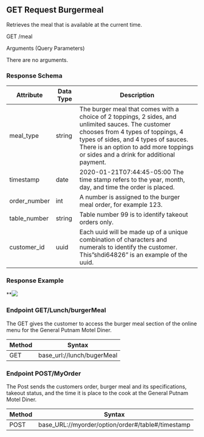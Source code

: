 ## GET Request Burgermeal

Retrieves the meal that is available at the current time.  

GET /meal  

Arguments (Query Parameters)  

There are no arguments.  

### Response Schema
| Attribute | Data Type | Description |
| --- | --- | --- |
| meal_type | string | The burger meal that comes with a choice of 2 toppings, 2 sides, and unlimited sauces. The customer chooses from 4 types of toppings, 4 types of sides, and 4 types of sauces. There is an option to add more toppings or sides and a drink for additional payment. |
| timestamp | date | 2020-01-21T07:44:45-05:00 The time stamp refers to the year, month, day, and time the order is placed.|
| order_number | int | A number is assigned to the burger meal order, for example 123. |
| table_number | string | Table number 99 is to identify takeout orders only. |
| customer_id | uuid | Each uuid will be made up of a unique combination of characters and numerals to identify the customer. This”shdi64826” is an example of the uuid. |

### Response Example 
**![](https://lh3.googleusercontent.com/gLjo0AJRke9kKl2zCk9bjv-hMqxNr6WGDdUu6VJ2TU5ZcHiEnbm0Cbr5NtAY_iZ5TGeh5nyGZa4AMhGyG5zKAvASacjy2KjG82NADpE8FQrk4LbXrwuZFpJ9V6asoY_Me-2cXB8)

### Endpoint GET/Lunch/burgerMeal

The GET gives the customer to access the burger meal section of the online menu for the General Putnam Motel Diner.  

| Method | Syntax |
| --- | --- |
| GET | base_url://lunch/bugerMeal |

### Endpoint POST/MyOrder
The Post sends the customers order, burger meal and its specifications, takeout status, and the time it is place to the cook at the General Putnam Motel Diner.  

|  Method | Syntax |
| --- | --- |
| POST | base_URL://myorder/option/order#/table#/timestamp |

